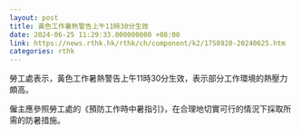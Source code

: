 ```yaml
---
layout: post
title: 黃色工作暑熱警告上午11時30分生效
date: 2024-06-25 11:29:33.000000000 +08:00
link: https://news.rthk.hk/rthk/ch/component/k2/1758920-20240625.htm
categories: rthk
---
```


勞工處表示，黃色工作暑熱警告上午11時30分生效，表示部分工作環境的熱壓力頗高。

僱主應參照勞工處的《預防工作時中暑指引》，在合理地切實可行的情況下採取所需的防暑措施。
